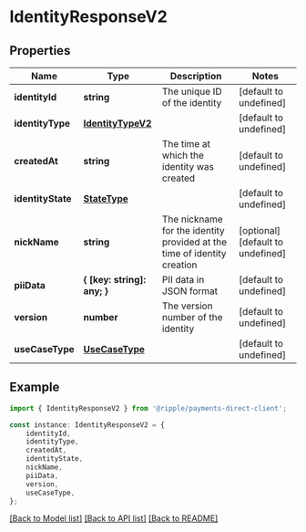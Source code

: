 # IdentityResponseV2


## Properties

Name | Type | Description | Notes
------------ | ------------- | ------------- | -------------
**identityId** | **string** | The unique ID of the identity | [default to undefined]
**identityType** | [**IdentityTypeV2**](IdentityTypeV2.md) |  | [default to undefined]
**createdAt** | **string** | The time at which the identity was created | [default to undefined]
**identityState** | [**StateType**](StateType.md) |  | [default to undefined]
**nickName** | **string** | The nickname for the identity provided at the time of identity creation | [optional] [default to undefined]
**piiData** | **{ [key: string]: any; }** | PII data in JSON format | [default to undefined]
**version** | **number** | The version number of the identity | [default to undefined]
**useCaseType** | [**UseCaseType**](UseCaseType.md) |  | [default to undefined]

## Example

```typescript
import { IdentityResponseV2 } from '@ripple/payments-direct-client';

const instance: IdentityResponseV2 = {
    identityId,
    identityType,
    createdAt,
    identityState,
    nickName,
    piiData,
    version,
    useCaseType,
};
```

[[Back to Model list]](../README.md#documentation-for-models) [[Back to API list]](../README.md#documentation-for-api-endpoints) [[Back to README]](../README.md)
